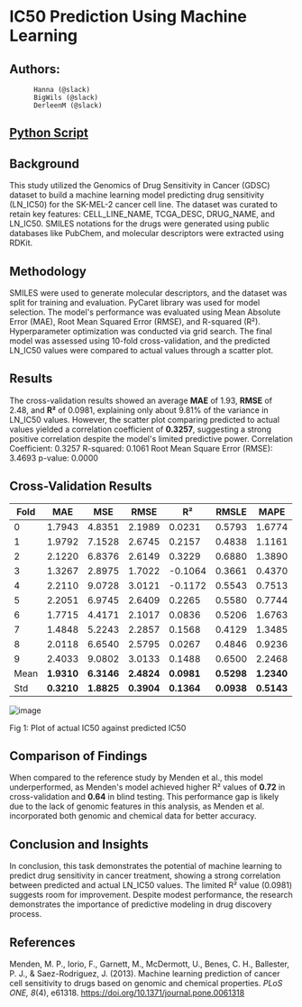 # IC50 Prediction Using Machine Learning
## Authors:
          Hanna (@slack)
          BigWils (@slack)
          DerleenM (@slack)
## [Python Script](https://github.com/Hana-Nadir/Hackbio_internship_stage4/blob/main/Phase%20One%20Script/IC50%20prediction%20model_2.ipynb)          
## **Background**  
This study utilized the Genomics of Drug Sensitivity in Cancer (GDSC)
dataset to build a machine learning model predicting drug sensitivity
(LN_IC50) for the SK-MEL-2 cancer cell line. The dataset was curated to
retain key features: CELL_LINE_NAME, TCGA_DESC, DRUG_NAME, and LN_IC50.
SMILES notations for the drugs were generated using public databases
like PubChem, and molecular descriptors were extracted using RDKit.

## **Methodology**  
SMILES were used to generate molecular descriptors, and the dataset was
split for training and evaluation. PyCaret library was used for model
selection. The model\'s performance was evaluated using Mean Absolute
Error (MAE), Root Mean Squared Error (RMSE), and R-squared (R²).
Hyperparameter optimization was conducted via grid search. The final
model was assessed using 10-fold cross-validation, and the predicted
LN_IC50 values were compared to actual values through a scatter plot.

## **Results**  
The cross-validation results showed an average **MAE** of 1.93, **RMSE**
of 2.48, and **R²** of 0.0981, explaining only about 9.81% of the
variance in LN_IC50 values. However, the scatter plot comparing
predicted to actual values yielded a correlation coefficient of
**0.3257**, suggesting a strong positive correlation despite the model\'s
limited predictive power.
Correlation Coefficient: 0.3257
R-squared: 0.1061
Root Mean Square Error (RMSE): 3.4693
p-value: 0.0000
## **Cross-Validation Results**

| Fold | MAE        | MSE        | RMSE       | R²         | RMSLE      | MAPE       |
|------|------------|------------|------------|------------|------------|------------|
| 0    | 1.7943     | 4.8351     | 2.1989     | 0.0231     | 0.5793     | 1.6774     |
| 1    | 1.9792     | 7.1528     | 2.6745     | 0.2157     | 0.4838     | 1.1161     |
| 2    | 2.1220     | 6.8376     | 2.6149     | 0.3229     | 0.6880     | 1.3890     |
| 3    | 1.3267     | 2.8975     | 1.7022     | -0.1064    | 0.3661     | 0.4370     |
| 4    | 2.2110     | 9.0728     | 3.0121     | -0.1172    | 0.5543     | 0.7513     |
| 5    | 2.2051     | 6.9745     | 2.6409     | 0.2265     | 0.5580     | 0.7744     |
| 6    | 1.7715     | 4.4171     | 2.1017     | 0.0836     | 0.5206     | 1.6763     |
| 7    | 1.4848     | 5.2243     | 2.2857     | 0.1568     | 0.4129     | 1.3485     |
| 8    | 2.0118     | 6.6540     | 2.5795     | 0.0267     | 0.4846     | 0.9236     |
| 9    | 2.4033     | 9.0802     | 3.0133     | 0.1488     | 0.6500     | 2.2468     |
| Mean | **1.9310** | **6.3146** | **2.4824** | **0.0981** | **0.5298** | **1.2340** |
| Std  | **0.3210** | **1.8825** | **0.3904** | **0.1364** | **0.0938** | **0.5143** |





![image](https://github.com/user-attachments/assets/3d212da0-bfdc-4e1a-bd9a-3e3406d9ca5c)


Fig 1: Plot of actual IC50 against predicted IC50



## **Comparison of Findings**  
When compared to the reference study by Menden et al., this model
underperformed, as Menden\'s model achieved higher R² values of **0.72**
in cross-validation and **0.64** in blind testing. This performance gap
is likely due to the lack of genomic features in this analysis, as
Menden et al. incorporated both genomic and chemical data for better
accuracy.

## **Conclusion and Insights**  
In conclusion, this task demonstrates the potential of machine learning
to predict drug sensitivity in cancer treatment, showing a strong
correlation between predicted and actual LN_IC50 values. The limited R²
value (0.0981) suggests room for improvement. Despite modest
performance, the research demonstrates the importance of predictive
modeling in drug discovery process.

## **References**  
Menden, M. P., Iorio, F., Garnett, M., McDermott, U., Benes, C. H.,
Ballester, P. J., & Saez-Rodriguez, J. (2013). Machine learning
prediction of cancer cell sensitivity to drugs based on genomic and
chemical properties. *PLoS ONE, 8*(4), e61318.
<https://doi.org/10.1371/journal.pone.0061318>
